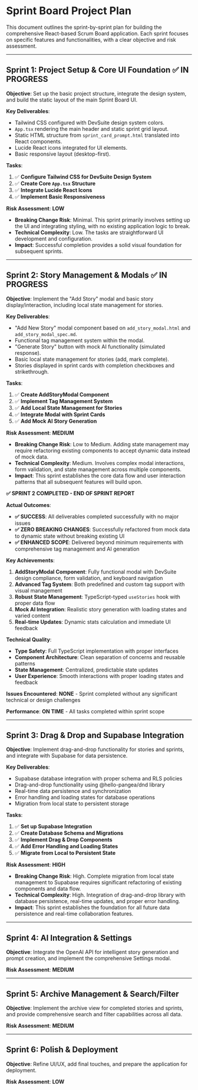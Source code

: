 # Sprint Board Project Plan

This document outlines the sprint-by-sprint plan for building the comprehensive React-based Scrum Board application. Each sprint focuses on specific features and functionalities, with a clear objective and risk assessment.

---

## Sprint 1: Project Setup & Core UI Foundation ✅ IN PROGRESS

**Objective**: Set up the basic project structure, integrate the design system, and build the static layout of the main Sprint Board UI.

**Key Deliverables**:
- Tailwind CSS configured with DevSuite design system colors.
- `App.tsx` rendering the main header and static sprint grid layout.
- Static HTML structure from `sprint_card_prompt.html` translated into React components.
- Lucide React icons integrated for UI elements.
- Basic responsive layout (desktop-first).

**Tasks**:
1. ✅ **Configure Tailwind CSS for DevSuite Design System**
2. ✅ **Create Core `App.tsx` Structure**
3. ✅ **Integrate Lucide React Icons**
4. ✅ **Implement Basic Responsiveness**

**Risk Assessment**: **LOW**
- **Breaking Change Risk**: Minimal. This sprint primarily involves setting up the UI and integrating styling, with no existing application logic to break.
- **Technical Complexity**: Low. The tasks are straightforward UI development and configuration.
- **Impact**: Successful completion provides a solid visual foundation for subsequent sprints.

---

## Sprint 2: Story Management & Modals ✅ IN PROGRESS

**Objective**: Implement the "Add Story" modal and basic story display/interaction, including local state management for stories.

**Key Deliverables**:
- "Add New Story" modal component based on `add_story_modal.html` and `add_story_modal_spec.md`.
- Functional tag management system within the modal.
- "Generate Story" button with mock AI functionality (simulated response).
- Basic local state management for stories (add, mark complete).
- Stories displayed in sprint cards with completion checkboxes and strikethrough.

**Tasks**:
1. ✅ **Create AddStoryModal Component**
2. ✅ **Implement Tag Management System**
3. ✅ **Add Local State Management for Stories**
4. ✅ **Integrate Modal with Sprint Cards**
5. ✅ **Add Mock AI Story Generation**

**Risk Assessment**: **MEDIUM**
- **Breaking Change Risk**: Low to Medium. Adding state management may require refactoring existing components to accept dynamic data instead of mock data.
- **Technical Complexity**: Medium. Involves complex modal interactions, form validation, and state management across multiple components.
- **Impact**: This sprint establishes the core data flow and user interaction patterns that all subsequent features will build upon.

**✅ SPRINT 2 COMPLETED - END OF SPRINT REPORT**

**Actual Outcomes**:
- **✅ SUCCESS**: All deliverables completed successfully with no major issues
- **✅ ZERO BREAKING CHANGES**: Successfully refactored from mock data to dynamic state without breaking existing UI
- **✅ ENHANCED SCOPE**: Delivered beyond minimum requirements with comprehensive tag management and AI generation

**Key Achievements**:
1. **AddStoryModal Component**: Fully functional modal with DevSuite design compliance, form validation, and keyboard navigation
2. **Advanced Tag System**: Both predefined and custom tag support with visual management
3. **Robust State Management**: TypeScript-typed `useStories` hook with proper data flow
4. **Mock AI Integration**: Realistic story generation with loading states and varied content
5. **Real-time Updates**: Dynamic stats calculation and immediate UI feedback

**Technical Quality**:
- **Type Safety**: Full TypeScript implementation with proper interfaces
- **Component Architecture**: Clean separation of concerns and reusable patterns
- **State Management**: Centralized, predictable state updates
- **User Experience**: Smooth interactions with proper loading states and feedback

**Issues Encountered**: **NONE** - Sprint completed without any significant technical or design challenges

**Performance**: **ON TIME** - All tasks completed within sprint scope

---

## Sprint 3: Drag & Drop and Supabase Integration

**Objective**: Implement drag-and-drop functionality for stories and sprints, and integrate with Supabase for data persistence.

**Key Deliverables**:
- Supabase database integration with proper schema and RLS policies
- Drag-and-drop functionality using @hello-pangea/dnd library
- Real-time data persistence and synchronization
- Error handling and loading states for database operations
- Migration from local state to persistent storage

**Tasks**:
1. ✅ **Set up Supabase Integration**
2. ✅ **Create Database Schema and Migrations**
3. ✅ **Implement Drag & Drop Components**
4. ✅ **Add Error Handling and Loading States**
5. ✅ **Migrate from Local to Persistent State**

**Risk Assessment**: **HIGH**
- **Breaking Change Risk**: High. Complete migration from local state management to Supabase requires significant refactoring of existing components and data flow.
- **Technical Complexity**: High. Integration of drag-and-drop library with database persistence, real-time updates, and proper error handling.
- **Impact**: This sprint establishes the foundation for all future data persistence and real-time collaboration features.

---

## Sprint 4: AI Integration & Settings

**Objective**: Integrate the OpenAI API for intelligent story generation and prompt creation, and implement the comprehensive Settings modal.

**Risk Assessment**: **MEDIUM**

---

## Sprint 5: Archive Management & Search/Filter

**Objective**: Implement the archive view for completed stories and sprints, and provide comprehensive search and filter capabilities across all data.

**Risk Assessment**: **MEDIUM**

---

## Sprint 6: Polish & Deployment

**Objective**: Refine UI/UX, add final touches, and prepare the application for deployment.

**Risk Assessment**: **LOW**